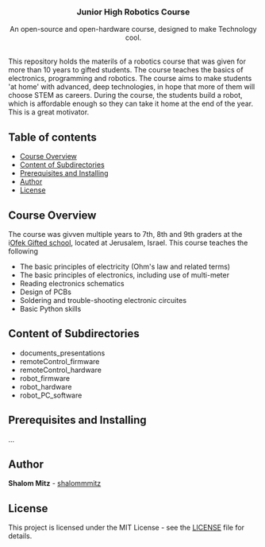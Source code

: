 <p align="center">
  <h3 align="center">Junior High Robotics Course</h3>

  <p align="center">
    An open-source and open-hardware course, designed to make Technology cool.
  </p>
</p>
<br>
This repository holds the materils of a robotics course that was given for more than 10 years to gifted students. The course teaches the basics of electronics, programming and robotics. The course aims to make students 'at home' with advanced, deep technologies, in hope that more of them will choose STEM as careers.
During the course, the students build a robot, which is affordable enough so they can take it home at the end of the year. This is a great motivator.

## Table of contents

- [Course Overview](#course-overview)
- [Content of Subdirectories](#content-of-subdirectories)
- [Prerequisites and Installing](#prerequisites-and-installing)
- [Author](#author)
- [License](#license)

## Course Overview

The course was givven multiple years to 7th, 8th and 9th graders at the i[Ofek Gifted school](http://projects.jerusalemfoundation.org/education/education/ofek-school-for-gifted-children.aspx), located at Jerusalem, Israel.
This course teaches the following

- The basic principles of electricity (Ohm's law and related terms)
- The basic principles of electronics, including use of multi-meter
- Reading electronics schematics
- Design of PCBs
- Soldering and trouble-shooting electronic circuites
- Basic Python skills


## Content of Subdirectories

- documents_presentations
- remoteControl_firmware
- remoteControl_hardware
- robot_firmware
- robot_hardware
- robot_PC_software

## Prerequisites and Installing

...

## Author

**Shalom Mitz** - [shalommmitz](https://github.com/shalommmitz)

## License

This project is licensed under the MIT License - see the [LICENSE](LICENSE ) file for details.

